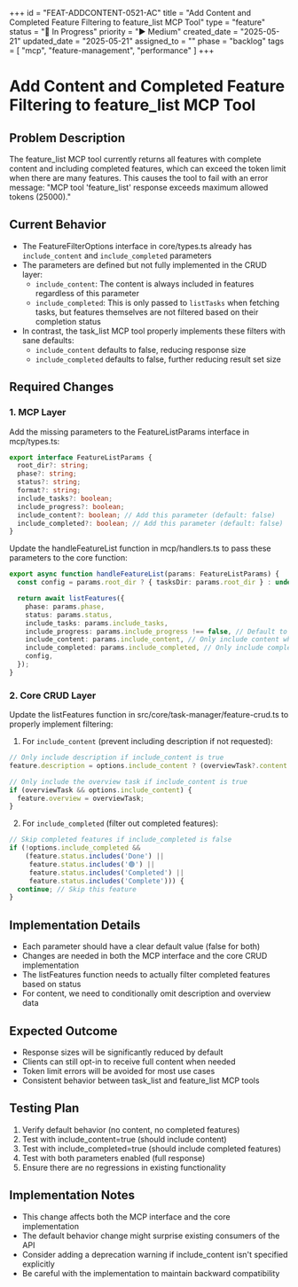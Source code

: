 +++
id = "FEAT-ADDCONTENT-0521-AC"
title = "Add Content and Completed Feature Filtering to feature_list MCP Tool"
type = "feature"
status = "🔵 In Progress"
priority = "▶️ Medium"
created_date = "2025-05-21"
updated_date = "2025-05-21"
assigned_to = ""
phase = "backlog"
tags = [ "mcp", "feature-management", "performance" ]
+++

# Add Content and Completed Feature Filtering to feature_list MCP Tool

## Problem Description
The feature_list MCP tool currently returns all features with complete content and including completed features, which can exceed the token limit when there are many features. This causes the tool to fail with an error message: "MCP tool 'feature_list' response exceeds maximum allowed tokens (25000)."

## Current Behavior
- The FeatureFilterOptions interface in core/types.ts already has `include_content` and `include_completed` parameters
- The parameters are defined but not fully implemented in the CRUD layer:
  - `include_content`: The content is always included in features regardless of this parameter
  - `include_completed`: This is only passed to `listTasks` when fetching tasks, but features themselves are not filtered based on their completion status
- In contrast, the task_list MCP tool properly implements these filters with sane defaults:
  - `include_content` defaults to false, reducing response size
  - `include_completed` defaults to false, further reducing result set size

## Required Changes

### 1. MCP Layer
Add the missing parameters to the FeatureListParams interface in mcp/types.ts:
```typescript
export interface FeatureListParams {
  root_dir?: string;
  phase?: string;
  status?: string;
  format?: string;
  include_tasks?: boolean;
  include_progress?: boolean;
  include_content?: boolean; // Add this parameter (default: false)
  include_completed?: boolean; // Add this parameter (default: false)
}
```

Update the handleFeatureList function in mcp/handlers.ts to pass these parameters to the core function:
```typescript
export async function handleFeatureList(params: FeatureListParams) {
  const config = params.root_dir ? { tasksDir: params.root_dir } : undefined;

  return await listFeatures({
    phase: params.phase,
    status: params.status,
    include_tasks: params.include_tasks,
    include_progress: params.include_progress !== false, // Default to true
    include_content: params.include_content, // Only include content when explicitly set to true
    include_completed: params.include_completed, // Only include completed features when explicitly set to true
    config,
  });
}
```

### 2. Core CRUD Layer
Update the listFeatures function in src/core/task-manager/feature-crud.ts to properly implement filtering:

1. For `include_content` (prevent including description if not requested):
```typescript
// Only include description if include_content is true
feature.description = options.include_content ? (overviewTask?.content || '') : '';

// Only include the overview task if include_content is true
if (overviewTask && options.include_content) {
  feature.overview = overviewTask;
}
```

2. For `include_completed` (filter out completed features):
```typescript
// Skip completed features if include_completed is false
if (!options.include_completed && 
    (feature.status.includes('Done') || 
     feature.status.includes('🟢') || 
     feature.status.includes('Completed') || 
     feature.status.includes('Complete'))) {
  continue; // Skip this feature
}
```

## Implementation Details
- Each parameter should have a clear default value (false for both)
- Changes are needed in both the MCP interface and the core CRUD implementation
- The listFeatures function needs to actually filter completed features based on status
- For content, we need to conditionally omit description and overview data

## Expected Outcome
- Response sizes will be significantly reduced by default
- Clients can still opt-in to receive full content when needed
- Token limit errors will be avoided for most use cases
- Consistent behavior between task_list and feature_list MCP tools

## Testing Plan
1. Verify default behavior (no content, no completed features)
2. Test with include_content=true (should include content)
3. Test with include_completed=true (should include completed features)
4. Test with both parameters enabled (full response)
5. Ensure there are no regressions in existing functionality

## Implementation Notes
- This change affects both the MCP interface and the core implementation
- The default behavior change might surprise existing consumers of the API
- Consider adding a deprecation warning if include_content isn't specified explicitly
- Be careful with the implementation to maintain backward compatibility
